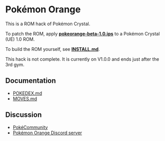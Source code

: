 # Pokémon Orange

This is a ROM hack of Pokémon Crystal.

To patch the ROM, apply [**pokeorange-beta-1.0.ips**](patches/pokeorange-beta-1.0.ips) to a Pokémon Crystal (UE) 1.0 ROM.

To build the ROM yourself, see [**INSTALL.md**](INSTALL.md).

This hack is not complete. It is currently on V1.0.0 and ends just after the 3rd gym.

## Documentation

* [POKEDEX.md](POKEDEX.md)
* [MOVES.md](MOVES.md)

## Discussion

* [PokéCommunity](https://www.pokecommunity.com/showthread.php?t=387653)
* [Pokémon Orange Discord server](https://discord.gg/cdrH3qBJnn)
